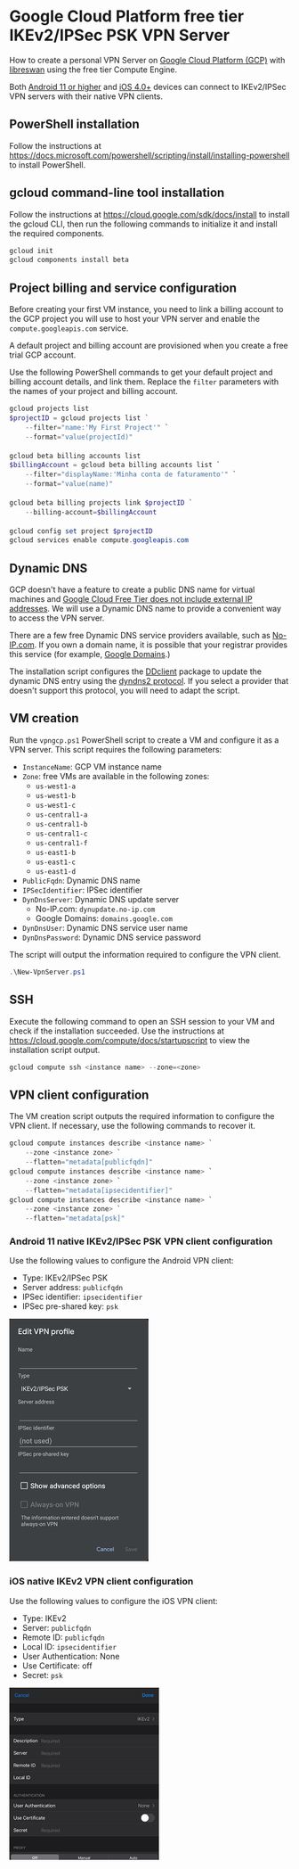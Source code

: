 # Google Cloud Platform free tier IKEv2/IPSec PSK VPN Server

How to create a personal VPN Server on [Google Cloud Platform (GCP)](https://cloud.google.com/free) with [libreswan](https://libreswan.org/wiki/VPN_server_for_remote_clients_using_IKEv2) using the free tier Compute Engine.

Both [Android 11 or higher](https://source.android.com/devices/architecture/modular-system/ipsec) and [iOS 4.0+](https://developer.apple.com/documentation/devicemanagement/vpn/ikev2) devices can connect to IKEv2/IPSec VPN servers with their native VPN clients.

## PowerShell installation

Follow the instructions at <https://docs.microsoft.com/powershell/scripting/install/installing-powershell> to install PowerShell.

## gcloud command-line tool installation

Follow the instructions at <https://cloud.google.com/sdk/docs/install> to install the gcloud CLI, then run the following commands to initialize it and install the required components.

```powershell
gcloud init
gcloud components install beta
```

## Project billing and service configuration

Before creating your first VM instance, you need to link a billing account to the GCP project you will use to host your VPN server and enable the `compute.googleapis.com` service.

A default project and billing account are provisioned when you create a free trial GCP account.

Use the following PowerShell commands to get your default project and billing account details, and link them. Replace the `filter` parameters with the names of your project and billing account.

```powershell
gcloud projects list
$projectID = gcloud projects list `
    --filter="name:'My First Project'" `
    --format="value(projectId)"

gcloud beta billing accounts list
$billingAccount = gcloud beta billing accounts list `
    --filter="displayName:'Minha conta de faturamento'" `
    --format="value(name)"

gcloud beta billing projects link $projectID `
    --billing-account=$billingAccount

gcloud config set project $projectID
gcloud services enable compute.googleapis.com
```

## Dynamic DNS

GCP doesn't have a feature to create a public DNS name for virtual machines and [Google Cloud Free Tier does not include external IP addresses](https://cloud.google.com/free/docs/gcp-free-tier#free-tier-usage-limits). We will use a Dynamic DNS name to provide a convenient way to access the VPN server.

There are a few free Dynamic DNS service providers available, such as [No-IP.com](https://www.noip.com/remote-access). If you own a domain name, it is possible that your registrar provides this service (for example, [Google Domains](https://support.google.com/domains/answer/6147083).)

The installation script configures the [DDclient](https://ddclient.net/) package to update the dynamic DNS entry using the [dyndns2 protocol](https://ddclient.net/protocols.html#dyndns2). If you select a provider that doesn't support this protocol, you will need to adapt the script.

## VM creation

Run the `vpngcp.ps1` PowerShell script to create a VM and configure it as a VPN server. This script requires the following parameters:

- `InstanceName`: GCP VM instance name
- `Zone`: free VMs are available in the following zones:
  - `us-west1-a`
  - `us-west1-b`
  - `us-west1-c`
  - `us-central1-a`
  - `us-central1-b`
  - `us-central1-c`
  - `us-central1-f`
  - `us-east1-b`
  - `us-east1-c`
  - `us-east1-d`
- `PublicFqdn`: Dynamic DNS name
- `IPSecIdentifier`: IPSec identifier
- `DynDnsServer`: Dynamic DNS update server
  - No-IP.com: `dynupdate.no-ip.com`
  - Google Domains: `domains.google.com`
- `DynDnsUser`: Dynamic DNS service user name
- `DynDnsPassword`: Dynamic DNS service password

The script will output the information required to configure the VPN client.

```powershell
.\New-VpnServer.ps1
```

## SSH

Execute the following command to open an SSH session to your VM and check if the installation succeeded. Use the instructions at <https://cloud.google.com/compute/docs/startupscript> to view the installation script output.

```powershell
gcloud compute ssh <instance name> --zone=<zone>
```

## VPN client configuration

The VM creation script outputs the required information to configure the VPN client. If necessary, use the following commands to recover it.

```powershell
gcloud compute instances describe <instance name> `
    --zone <instance zone> `
    --flatten="metadata[publicfqdn]"
gcloud compute instances describe <instance name> `
    --zone <instance zone> `
    --flatten="metadata[ipsecidentifier]"
gcloud compute instances describe <instance name> `
    --zone <instance zone> `
    --flatten="metadata[psk]"
```

### Android 11 native IKEv2/IPSec PSK VPN client configuration

Use the following values to configure the Android VPN client:

- Type: IKEv2/IPSec PSK
- Server address: `publicfqdn`
- IPSec identifier: `ipsecidentifier`
- IPSec pre-shared key: `psk`

![Android native IKEv2/IPSec PSK VPN client](vpnandroid.png)

### iOS native IKEv2 VPN client configuration

Use the following values to configure the iOS VPN client:

- Type: IKEv2
- Server: `publicfqdn`
- Remote ID: `publicfqdn`
- Local ID: `ipsecidentifier`
- User Authentication: None
- Use Certificate: off
- Secret: `psk`

![iOS native IKEv2 VPN client](vpnios.png)
